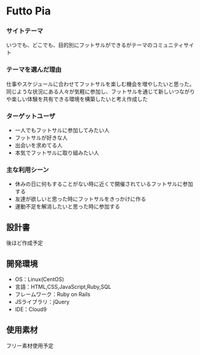# Futto Pia

### サイトテーマ
​いつでも、どこでも、目的別にフットサルができるがテーマのコミュニティサイト
### テーマを選んだ理由
​仕事やスケジュールに合わせてフットサルを楽しむ機会を増やしたいと思った。同じような状況にある人々が気軽に参加し、フットサルを通じて新しいつながりや楽しい体験を共有できる環境を構築したいと考え作成した

### ターゲットユーザ
- 一人でもフットサルに参加してみたい人
- フットサルが好きな人
- 出会いを求めてる人
- 本気でフットサルに取り組みたい人
### 主な利用シーン
- 休みの日に何もすることがない時に近くで開催されているフットサルに参加する
- 友達が欲しいと思った時にフットサルをきっかけに作る
- 運動不足を解消したいと思った時に参加する
## 設計書
​後ほど作成予定
## 開発環境
- OS：Linux(CentOS)
- 言語：HTML,CSS,JavaScript,Ruby,SQL
- フレームワーク：Ruby on Rails
- JSライブラリ：jQuery
- IDE：Cloud9
## 使用素材
フリー素材使用予定